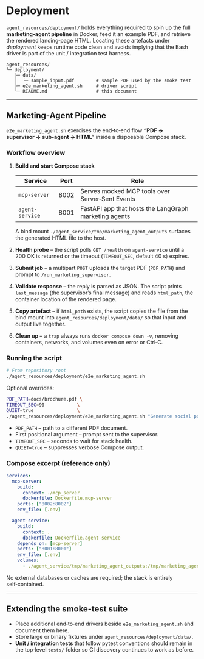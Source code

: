 # Deployment 

`agent_resources/deployment/` holds everything required to spin up the full
**marketing‑agent pipeline** in Docker, feed it an example PDF, and retrieve the
rendered landing‑page HTML.  Locating these artefacts under *deployment* keeps
runtime code clean and avoids implying that the Bash driver is part of the unit
/ integration test harness.

```text
agent_resources/
└─ deployment/
   ├─ data/
   │  └─ sample_input.pdf        # sample PDF used by the smoke test
   ├─ e2e_marketing_agent.sh     # driver script
   └─ README.md                  # this document
```

---

## Marketing‑Agent Pipeline

`e2e_marketing_agent.sh` exercises the end‑to‑end flow **“PDF → supervisor →
sub‑agent → HTML”** inside a disposable Compose stack.

### Workflow overview

1. **Build and start Compose stack**

   | Service         | Port | Role                                                  |
   | --------------- | ---- | ----------------------------------------------------- |
   | `mcp-server`    | 8002 | Serves mocked MCP tools over Server‑Sent Events       |
   | `agent-service` | 8001 | FastAPI app that hosts the LangGraph marketing agents |

   A bind mount `./agent_service/tmp/marketing_agent_outputs` surfaces the
   generated HTML file to the host.

2. **Health probe** – the script polls `GET /health` on `agent-service` until a
   200 OK is returned or the timeout (`TIMEOUT_SEC`, default 40 s) expires.

3. **Submit job** – a multipart `POST` uploads the target PDF (`PDF_PATH`) and
   prompt to `/run_marketing_supervisor`.

4. **Validate response** – the reply is parsed as JSON.  The script prints
   `last_message` (the supervisor’s final message) and reads `html_path`, the
   container location of the rendered page.

5. **Copy artefact** – if `html_path` exists, the script copies the file from
   the bind mount into `agent_resources/deployment/data/` so that input and
   output live together.

6. **Clean up** – a `trap` always runs `docker compose down -v`, removing
   containers, networks, and volumes even on error or Ctrl‑C.

### Running the script

```bash
# From repository root
./agent_resources/deployment/e2e_marketing_agent.sh
```

Optional overrides:

```bash
PDF_PATH=docs/brochure.pdf \
TIMEOUT_SEC=90            \
QUIET=true                \
./agent_resources/deployment/e2e_marketing_agent.sh "Generate social posts"
```

* `PDF_PATH` – path to a different PDF document.
* First positional argument – prompt sent to the supervisor.
* `TIMEOUT_SEC` – seconds to wait for stack health.
* `QUIET=true` – suppresses verbose Compose output.

### Compose excerpt (reference only)

```yaml
services:
  mcp-server:
    build:
      context: ./mcp_server
      dockerfile: Dockerfile.mcp-server
    ports: ["8002:8002"]
    env_file: [.env]

  agent-service:
    build:
      context: .
      dockerfile: Dockerfile.agent-service
    depends_on: [mcp-server]
    ports: ["8001:8001"]
    env_file: [.env]
    volumes:
      - ./agent_service/tmp/marketing_agent_outputs:/tmp/marketing_agent_outputs
```

No external databases or caches are required; the stack is entirely
self‑contained.

---

## Extending the smoke‑test suite

* Place additional end‑to‑end drivers beside `e2e_marketing_agent.sh` and
  document them here.
* Store large or binary fixtures under `agent_resources/deployment/data/`.
* **Unit / integration tests** that follow pytest conventions should remain in
  the top‑level `tests/` folder so CI discovery continues to work as before.
